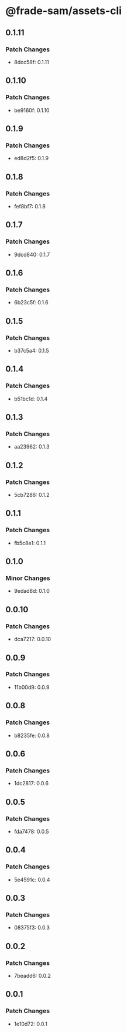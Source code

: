 # @frade-sam/assets-cli

## 0.1.11

### Patch Changes

- 8dcc58f: 0.1.11

## 0.1.10

### Patch Changes

- be9160f: 0.1.10

## 0.1.9

### Patch Changes

- ed8d2f5: 0.1.9

## 0.1.8

### Patch Changes

- fef8bf7: 0.1.8

## 0.1.7

### Patch Changes

- 9dcd840: 0.1.7

## 0.1.6

### Patch Changes

- 6b23c5f: 0.1.6

## 0.1.5

### Patch Changes

- b37c5a4: 0.1.5

## 0.1.4

### Patch Changes

- b51bc1d: 0.1.4

## 0.1.3

### Patch Changes

- aa23962: 0.1.3

## 0.1.2

### Patch Changes

- 5cb7286: 0.1.2

## 0.1.1

### Patch Changes

- fb5c8e1: 0.1.1

## 0.1.0

### Minor Changes

- 9edad8d: 0.1.0

## 0.0.10

### Patch Changes

- dca7217: 0.0.10

## 0.0.9

### Patch Changes

- 11b00d9: 0.0.9

## 0.0.8

### Patch Changes

- b8235fe: 0.0.8

## 0.0.6

### Patch Changes

- 1dc2817: 0.0.6

## 0.0.5

### Patch Changes

- fda7478: 0.0.5

## 0.0.4

### Patch Changes

- 5e4591c: 0.0.4

## 0.0.3

### Patch Changes

- 08375f3: 0.0.3

## 0.0.2

### Patch Changes

- 7beadd6: 0.0.2

## 0.0.1

### Patch Changes

- 1e10d72: 0.0.1
